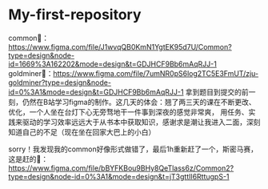 # My-first-repository
common🔗：https://www.figma.com/file/J1wvqQB0KmN1YgtEK95d7U/Common?type=design&node-id=1669%3A162202&mode=design&t=GDJHCF9Bb6mAqRJJ-1
goldminer🔗：https://www.figma.com/file/7umNR0pS6log2TC5E3FmUT/zju-goldminer?type=design&node-id=0%3A1&mode=design&t=GDJHCF9Bb6mAqRJJ-1
拿到题目到提交的前一刻，仍然在B站学习figma的制作。这几天的体会：翘了两三天的课在不断更改、优化，一个人坐在台灯下心无旁骛地干一件事到深夜的感觉非常爽，
用任务、实践来驱动的学习效率远远大于从书本中获取知识，感谢求是潮让我进入二面，深刻知道自己的不足（现在坐在回家大巴上的小白）




sorry！我发现我的common好像形式做错了，最后1h重新赶了一个，斯密马赛，这是赶的🔗：https://www.figma.com/file/bBYFKBou9BHy8QeTlass6z/Common2?type=design&node-id=0%3A1&mode=design&t=jT3gttIl6RttugpS-1
